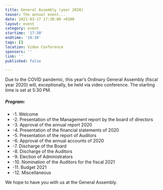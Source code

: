 ```yaml
---
title: General Assembly (year 2020)
teaser: The annual event...
date: 2021-03-17 17:30:00 +0100
layout: event
category: event
startime: '17:30'
endtime: '19:30'
tags: []
location: Video Conference
sponsors: ''
link: ''
published: false

---
```

Due to the COVID pandemic, this year’s Ordinary General Assembly (fiscal year 2020) will, exceptionally, be held via video conference. The starting time is set at 5:30 PM.

##### Program:

* -1.	Welcome
* -2.	Presentation of the Management report by the board of directors
* -3.	Approval of the annual report 2020
* -4.	Presentation of the financial statements of 2020
* -5.	Presentation of the report of Auditors
* -6.	Approval of the annual accounts of 2020
* -7.	Discharge of the Board
* -8.	Discharge of the Auditors
* -9.	Election of Administrators
* -10.	Nomination of the Auditors for the fiscal 2021
* -11.	Budget 2021
* -12.	Miscellaneous

We hope to have you with us at the General Assembly.
